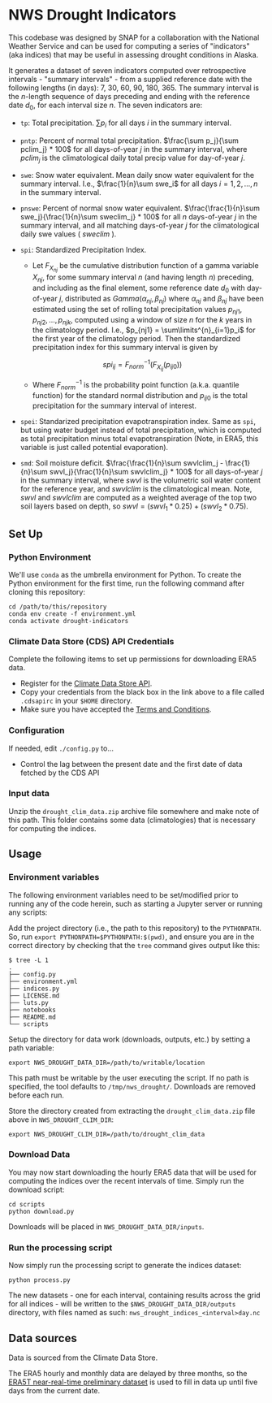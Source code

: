 # NWS Drought Indicators

This codebase was designed by SNAP for a collaboration with the National Weather Service and can be used for computing a series of "indicators" (aka indices) that may be useful in assessing drought conditions in Alaska. 

It generates a dataset of seven indicators computed over retrospective intervals - "summary intervals" - from a supplied reference date with the following lengths (in days): 7, 30, 60, 90, 180, 365. The summary interval is the $n$-length sequence of days preceding and ending with the reference date $d_0$, for each interval size $n$. The seven indicators are:

* `tp`: Total precipitation. $\sum p_i$ for all days $i$ in the summary interval.
* `pntp`: Percent of normal total precipitation. $\frac{\sum p_j}{\sum pclim_j} * 100$ for all days-of-year $j$ in the summary interval, where $pclim_j$ is the climatological daily total precip value for day-of-year $j$.
* `swe`: Snow water equivalent. Mean daily snow water equivalent for the summary interval. I.e., $\frac{1}{n}\sum swe_i$ for all days $i=1, 2, ..., n$ in the summary interval. 
* `pnswe`: Percent of normal snow water equivalent. $\frac{\frac{1}{n}\sum swe_j}{\frac{1}{n}\sum sweclim_j} * 100$ for all $n$ days-of-year $j$ in the summary interval, and all matching days-of-year $j$ for the climatological daily swe values ( $sweclim$ ).
* `spi`: Standardized Precipitation Index. 
  * Let $F_{X_{nj}}$ be the cumulative distribution function of a gamma variable $X_{nj}$, for some summary interval $n$ (and having length $n$) preceding, and including as the final element, some reference date $d_0$ with day-of-year $j$, distributed as $Gamma(\alpha_{nj}, \beta_{nj})$ where $\alpha_{nj}$ and $\beta_{nj}$ have been estimated using the set of rolling total precipitation values ${p_{nj1}, p_{nj2}, ..., p_{njk}}$, computed using a window of size $n$ for the $k$ years in the climatology period. I.e., $p_{nj1} = \sum\limits^{n}_{i=1}p_i$ for the first year of the climatology period. Then the standardized precipitation index for this summary interval is given by  

  $$spi_{ij} = F_{norm}^{-1}(F_{X_{ij}}(p_{ij0}))$$
  * Where $F_{norm}^{-1}$ is the probability point function (a.k.a. quantile function) for the standard normal distribution and $p_{ij0}$ is the total precipitation for the summary interval of interest.

* `spei`: Standarized precipitation evapotranspiration index. Same as `spi`, but using water budget instead of total precipitation, which is computed as total precipitation minus total evapotranspiration (Note, in ERA5, this variable is just called potential evaporation).
* `smd`: Soil moisture deficit. $\frac{\frac{1}{n}\sum swvlclim_j - \frac{1}{n}\sum swvl_j}{\frac{1}{n}\sum swvlclim_j} * 100$ for all days-of-year $j$ in the summary interval, where $swvl$ is the volumetric soil water content for the reference year, and $swvlclim$ is the climatological mean. Note, $swvl$ and $swvlclim$ are computed as a weighted average of the top two soil layers based on depth, so $swvl = (swvl_1 * 0.25) + (swvl_2 * 0.75)$.


## Set Up

### Python Environment

We'll use `conda` as the umbrella environment for Python. To create the Python environment for the first time, run the following command after cloning this repository:

```
cd /path/to/this/repository
conda env create -f environment.yml
conda activate drought-indicators
```

### Climate Data Store (CDS) API Credentials

Complete the following items to set up permissions for downloading ERA5 data.

 - Register for the [Climate Data Store API](https://cds.climate.copernicus.eu/api-how-to).
 - Copy your credentials from the black box in the link above to a file called `.cdsapirc` in your `$HOME` directory.
 - Make sure you have accepted the [Terms and Conditions](https://cds.climate.copernicus.eu/cdsapp/#!/terms/licence-to-use-copernicus-products).

### Configuration

If needed, edit `./config.py` to...

 - Control the lag between the present date and the first date of data fetched by the CDS API
 
### Input data

Unzip the `drought_clim_data.zip` archive file somewhere and make note of this path. This folder contains some data (climatologies) that is necessary for computing the indices.

## Usage

### Environment variables

The following environment variables need to be set/modified prior to running any of the code herein, such as starting a Jupyter server or running any scripts:

Add the project directory (i.e., the path to this repository) to the `PYTHONPATH`. So, run `export PYTHONPATH=$PYTHONPATH:$(pwd)`, and ensure you are in the correct directory by checking that the `tree` command gives output like this:

```
$ tree -L 1
.
├── config.py
├── environment.yml
├── indices.py
├── LICENSE.md
├── luts.py
├── notebooks
├── README.md
└── scripts
```

Setup the directory for data work (downloads, outputs, etc.) by setting a path variable:

`export NWS_DROUGHT_DATA_DIR=/path/to/writable/location`

This path must be writable by the user executing the script.  If no path is specified, the tool defaults to `/tmp/nws_drought/`.  Downloads are removed before each run.

Store the directory created from extracting the `drought_clim_data.zip` file above in `NWS_DROUGHT_CLIM_DIR`:

`export NWS_DROUGHT_CLIM_DIR=/path/to/drought_clim_data`

### Download Data

You may now start downloading the hourly ERA5 data that will be used for computing the indices over the recent intervals of time. Simply run the download script:

```
cd scripts
python download.py
```

Downloads will be placed in `NWS_DROUGHT_DATA_DIR/inputs`.

### Run the processing script

Now simply run the processing script to generate the indices dataset:

`python process.py`

The new datasets - one for each interval, containing results across the grid for all indices - will be written to the `$NWS_DROUGHT_DATA_DIR/outputs` directory, with files named as such: `nws_drought_indices_<interval>day.nc`

## Data sources

Data is sourced from the Climate Data Store.

The ERA5 hourly and monthly data are delayed by three months, so the [ERA5T near-real-time preliminary dataset](https://confluence.ecmwf.int/display/CUSF/ERA5+CDS+requests+which+return+a+mixture+of+ERA5+and+ERA5T+data) is used to fill in data up until five days from the current date.


